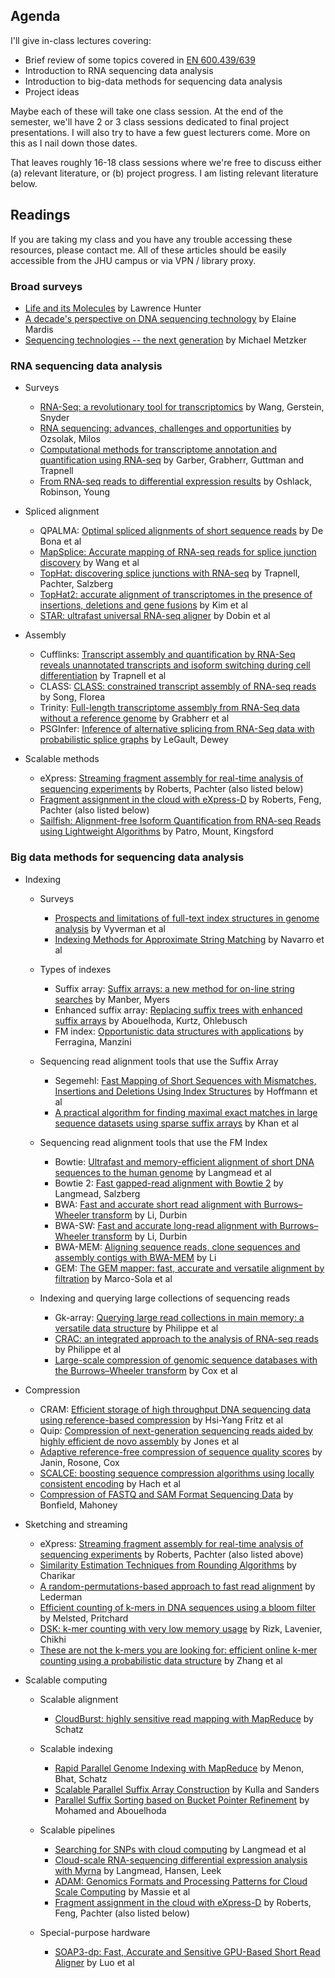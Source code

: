 Agenda
------

I'll give in-class lectures covering:

* Brief review of some topics covered in [EN 600.439/639](https://github.com/BenLangmead/comp-genomics-class)
* Introduction to RNA sequencing data analysis
* Introduction to big-data methods for sequencing data analysis
* Project ideas

Maybe each of these will take one class session.  At the end of the semester, we'll have 2 or 3 class sessions dedicated to final project presentations.  I will also try to have a few guest lecturers come.  More on this as I nail down those dates.

That leaves roughly 16-18 class sessions where we're free to discuss either (a) relevant literature, or (b) project progress.  I am listing relevant literature below.

Readings
--------

If you are taking my class and you have any trouble accessing these resources, please contact me. All of these articles should be easily accessible from the JHU campus or via VPN / library proxy.

### Broad surveys

* [Life and its Molecules](http://www.aaai.org/ojs/index.php/aimagazine/article/viewArticle/1744) by Lawrence Hunter
* [A decade's perspective on DNA sequencing technology](http://www.nature.com/nature/journal/v470/n7333/abs/nature09796.html) by Elaine Mardis
* [Sequencing technologies -- the next generation](http://www.nature.com/nrg/journal/v11/n1/abs/nrg2626.html) by Michael Metzker

### RNA sequencing data analysis

* Surveys
    * [RNA-Seq: a revolutionary tool for transcriptomics](http://www.nature.com/nrg/journal/v10/n1/full/nrg2484.html) by Wang, Gerstein, Snyder
    * [RNA sequencing: advances, challenges and opportunities](http://www.nature.com/nrg/journal/v12/n2/full/nrg2934.html) by Ozsolak, Milos
    * [Computational methods for transcriptome annotation and quantification using RNA-seq](http://www.nature.com/nmeth/journal/v8/n6/pdf/nmeth.1613.pdf) by Garber, Grabherr, Guttman and Trapnell
    * [From RNA-seq reads to differential expression results](http://www.biomedcentral.com/content/pdf/gb-2010-11-12-220.pdf) by Oshlack, Robinson, Young

* Spliced alignment
    * QPALMA: [Optimal spliced alignments of short sequence reads](http://bioinformatics.oxfordjournals.org/content/24/16/i174.full.html) by De Bona et al
    * [MapSplice: Accurate mapping of RNA-seq reads for splice junction discovery](http://nar.oxfordjournals.org/content/38/18/e178.full.pdf) by Wang et al
    * [TopHat: discovering splice junctions with RNA-seq](http://bioinformatics.oxfordjournals.org/content/25/9/1105.full.html) by Trapnell, Pachter, Salzberg
    * [TopHat2: accurate alignment of transcriptomes in the presence of insertions, deletions and gene fusions](http://www.biomedcentral.com/content/pdf/gb-2013-14-4-r36.pdf) by Kim et al
    * [STAR: ultrafast universal RNA-seq aligner](http://bioinformatics.oxfordjournals.org/content/29/1/15.short) by Dobin et al

* Assembly
    * Cufflinks: [Transcript assembly and quantification by RNA-Seq reveals unannotated transcripts and isoform switching during cell differentiation](http://www.nature.com/nbt/journal/v28/n5/full/nbt.1621.html) by Trapnell et al
    * CLASS: [CLASS: constrained transcript assembly of RNA-seq reads](http://www.biomedcentral.com/1471-2105/14/S5/S14?utm_source=dlvr.it&utm_medium=tumblr) by Song, Florea
    * Trinity: [Full-length transcriptome assembly from RNA-Seq data without a reference genome](http://www.nature.com/nbt/journal/v29/n7/full/nbt.1883.html) by Grabherr et al
    * PSGInfer: [Inference of alternative splicing from RNA-Seq data with probabilistic splice graphs](http://bioinformatics.oxfordjournals.org/content/29/18/2300.full.html) by LeGault, Dewey

* Scalable methods
    * eXpress: [Streaming fragment assembly for real-time analysis of sequencing experiments](http://www.nature.com/nmeth/journal/v10/n1/full/nmeth.2251.html) by Roberts, Pachter (also listed below)
    * [Fragment assignment in the cloud with eXpress-D](http://www.biomedcentral.com/1471-2105/14/358/abstract) by Roberts, Feng, Pachter (also listed below)
    * [Sailfish: Alignment-free Isoform Quantification from RNA-seq Reads using Lightweight Algorithms](http://arxiv.org/abs/1308.3700) by Patro, Mount, Kingsford

### Big data methods for sequencing data analysis

* Indexing

    * Surveys
        * [Prospects and limitations of full-text index structures in genome analysis](http://nar.oxfordjournals.org/content/40/15/6993) by Vyverman et al
        * [Indexing Methods for Approximate String Matching](http://citeseerx.ist.psu.edu/viewdoc/download?doi=10.1.1.11.5629&rep=rep1&type=pdf) by Navarro et al

    * Types of indexes
        * Suffix array: [Suffix arrays: a new method for on-line string searches](http://epubs.siam.org/doi/abs/10.1137/0222058) by Manber, Myers
        * Enhanced suffix array: [Replacing suffix trees with enhanced suffix arrays](http://www.sciencedirect.com/science/article/pii/S1570866703000650) by Abouelhoda, Kurtz, Ohlebusch
        * FM index: [Opportunistic data structures with applications](http://ieeexplore.ieee.org/xpls/abs_all.jsp?arnumber=892127) by Ferragina, Manzini

    * Sequencing read alignment tools that use the Suffix Array
        * Segemehl: [Fast Mapping of Short Sequences with Mismatches, Insertions and Deletions Using Index Structures](http://dx.plos.org/10.1371/journal.pcbi.1000502) by Hoffmann et al
        * [A practical algorithm for finding maximal exact matches in large sequence datasets using sparse suffix arrays](http://bioinformatics.oxfordjournals.org/content/25/13/1609.short) by Khan et al

    * Sequencing read alignment tools that use the FM Index
        * Bowtie: [Ultrafast and memory-efficient alignment of short DNA sequences to the human genome](http://genomebiology.com/2009/10/3/R25) by Langmead et al
        * Bowtie 2: [Fast gapped-read alignment with Bowtie 2](http://www.nature.com/nmeth/journal/v9/n4/full/nmeth.1923.html) by Langmead, Salzberg
        * BWA: [Fast and accurate short read alignment with Burrows–Wheeler transform](http://bioinformatics.oxfordjournals.org/content/25/14/1754.short) by Li, Durbin
        * BWA-SW: [Fast and accurate long-read alignment with Burrows–Wheeler transform](http://bioinformatics.oxfordjournals.org/content/26/5/589.short) by Li, Durbin
        * BWA-MEM: [Aligning sequence reads, clone sequences and assembly contigs with BWA-MEM](http://arxiv.org/abs/1303.3997) by Li
        * GEM: [The GEM mapper: fast, accurate and versatile alignment by filtration](http://www.nature.com/nmeth/journal/v9/n12/abs/nmeth.2221.html) by Marco-Sola et al

    * Indexing and querying large collections of sequencing reads
        * Gk-array: [Querying large read collections in main memory: a versatile data structure](http://www.biomedcentral.com/1471-2105/12/242) by Philippe et al
        * [CRAC: an integrated approach to the analysis of RNA-seq reads](http://genomebiology.com/2013/14/3/R30/abstract) by Philippe et al
        * [Large-scale compression of genomic sequence databases with the Burrows–Wheeler transform](http://bioinformatics.oxfordjournals.org/content/28/11/1415.short) by Cox et al

* Compression
    * CRAM: [Efficient storage of high throughput DNA sequencing data using reference-based compression](http://nar.oxfordjournals.org/content/40/22/e171.short) by Hsi-Yang Fritz et al
    * Quip: [Compression of next-generation sequencing reads aided by highly efficient de novo assembly](http://nar.oxfordjournals.org/content/40/22/e171.short) by Jones et al
    * [Adaptive reference-free compression of sequence quality scores](http://arxiv.org/abs/1305.0159) by Janin, Rosone, Cox
    * [SCALCE: boosting sequence compression algorithms using locally consistent encoding](http://bioinformatics.oxfordjournals.org/content/28/23/3051.full.pdf+html) by Hach et al
    * [Compression of FASTQ and SAM Format Sequencing Data](http://www.plosone.org/article/info%3Adoi%2F10.1371%2Fjournal.pone.0059190) by Bonfield, Mahoney

* Sketching and streaming
    * eXpress: [Streaming fragment assembly for real-time analysis of sequencing experiments](http://www.nature.com/nmeth/journal/v10/n1/full/nmeth.2251.html) by Roberts, Pachter (also listed above)
    * [Similarity Estimation Techniques from Rounding Algorithms](http://www.google.com/url?sa=t&rct=j&q=&esrc=s&source=web&cd=1&cad=rja&ved=0CDAQFjAA&url=http%3A%2F%2Fwww.cs.princeton.edu%2Fcourses%2Farchive%2Fspring04%2Fcos598B%2Fbib%2FCharikarEstim.pdf&ei=BOfGUsqtEbawsASgyYCADg&usg=AFQjCNGhjQeAdc2rz3unSSih-ipPDVDZtw&bvm=bv.58187178,d.cWc) by Charikar
    * [A random-permutations-based approach to fast read alignment](http://www.biomedcentral.com/content/pdf/1471-2105-14-S5-S8.pdf?www.nature.com/doifinder/10.1038/ng.437) by Lederman
    * [Efficient counting of k-mers in DNA sequences using a bloom filter](http://www.biomedcentral.com/1471-2105/12/333) by Melsted, Pritchard
    * [DSK: k-mer counting with very low memory usage](http://bioinformatics.oxfordjournals.org/content/29/5/652.short) by Rizk, Lavenier, Chikhi
    * [These are not the k-mers you are looking for: efficient online k-mer counting using a probabilistic data structure](http://arxiv.org/abs/1309.2975) by Zhang et al

* Scalable computing

    * Scalable alignment
        * [CloudBurst: highly sensitive read mapping with MapReduce](http://bioinformatics.oxfordjournals.org/content/25/11/1363.short) by Schatz

    * Scalable indexing
        * [Rapid Parallel Genome Indexing with MapReduce](http://dl.acm.org/citation.cfm?id=1996104) by Menon, Bhat, Schatz
        * [Scalable Parallel Suffix Array Construction](http://www.google.com/url?sa=t&rct=j&q=&esrc=s&source=web&cd=1&cad=rja&ved=0CC4QFjAA&url=http%3A%2F%2Falgo2.iti.kit.edu%2Fsanders%2Fpapers%2FKulSan06a.pdf&ei=AfTGUomiDM6-sQSrpoLIDQ&usg=AFQjCNE6pBfaT2JdMwFmycNK4Xg7fs920A&bvm=bv.58187178,d.cWc) by Kulla and Sanders
        * [Parallel Suffix Sorting based on Bucket Pointer Refinement](http://ieeexplore.ieee.org/xpls/abs_all.jsp?arnumber=5716066&tag=1) by Mohamed and Abouelhoda

    * Scalable pipelines
        * [Searching for SNPs with cloud computing](http://genomebiology.com/2009/10/11/R134) by Langmead et al
        * [Cloud-scale RNA-sequencing differential expression analysis with Myrna](http://genomebiology.com/2010/11/8/R83) by Langmead, Hansen, Leek
        * [ADAM: Genomics Formats and Processing Patterns for Cloud Scale Computing](http://www.eecs.berkeley.edu/Pubs/TechRpts/2013/EECS-2013-207.html) by Massie et al
        * [Fragment assignment in the cloud with eXpress-D](http://www.biomedcentral.com/1471-2105/14/358/abstract) by Roberts, Feng, Pachter (also listed below)

    * Special-purpose hardware
        * [SOAP3-dp: Fast, Accurate and Sensitive GPU-Based Short Read Aligner](http://www.google.com/url?sa=t&rct=j&q=&esrc=s&source=web&cd=1&cad=rja&ved=0CCsQFjAA&url=http%3A%2F%2Fwww.plosone.org%2Farticle%2Finfo%253Adoi%252F10.1371%252Fjournal.pone.0065632&ei=IPLGUsWUI-assAThoYGwDQ&usg=AFQjCNH8JYmvHz_U6mIubXvyIG6hUdoB-Q&bvm=bv.58187178,d.cWc) by Luo et al
